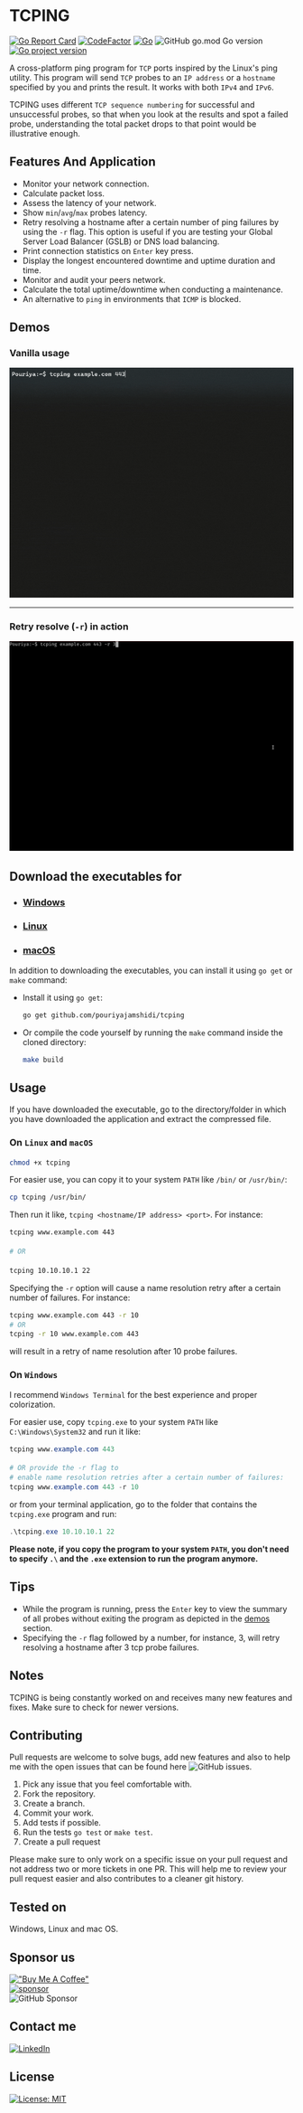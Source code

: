 # TCPING

[![Go Report Card](https://goreportcard.com/badge/github.com/pouriyajamshidi/tcping)](https://goreportcard.com/report/github.com/pouriyajamshidi/tcping)
[![CodeFactor](https://www.codefactor.io/repository/github/pouriyajamshidi/tcping/badge)](https://www.codefactor.io/repository/github/pouriyajamshidi/tcping)
[![Go](https://github.com/pouriyajamshidi/tcping/actions/workflows/.github/workflows/codeql-analysis.yml/badge.svg)](https://github.com/pouriyajamshidi/tcping/actions/workflows/go.yml)
![GitHub go.mod Go version](https://img.shields.io/github/go-mod/go-version/pouriyajamshidi/tcping)
[![Go project version](https://badge.fury.io/go/github.com%2Fpouriyajamshidi%2Ftcping.svg)](https://badge.fury.io/go/github.com%2Fpouriyajamshidi%2Ftcping)

A cross-platform ping program for `TCP` ports inspired by the Linux's ping utility. This program will send `TCP` probes to an `IP address` or a `hostname` specified by you and prints the result. It works with both `IPv4` and `IPv6`.

TCPING uses different `TCP sequence numbering` for successful and unsuccessful probes, so that when you look at the results and spot a failed probe, understanding the total packet drops to that point would be illustrative enough.

## Features And Application

- Monitor your network connection.
- Calculate packet loss.
- Assess the latency of your network.
- Show `min`/`avg`/`max` probes latency.
- Retry resolving a hostname after a certain number of ping failures by using the `-r` flag. This option is useful if you are testing your Global Server Load Balancer (GSLB) or DNS load balancing.
- Print connection statistics on `Enter` key press.
- Display the longest encountered downtime and uptime duration and time.
- Monitor and audit your peers network.
- Calculate the total uptime/downtime when conducting a maintenance.
- An alternative to `ping` in environments that `ICMP` is blocked.

## Demos

### Vanilla usage

![tcping](Images/tcping.gif)

---

### Retry resolve (`-r`) in action

![tcping](Images/tcpingrflag.gif)

## Download the executables for

- ### [Windows](https://github.com/pouriyajamshidi/tcping/releases/latest/download/tcping_Windows.zip)

- ### [Linux](https://github.com/pouriyajamshidi/tcping/releases/latest/download/tcping_Linux.zip)

- ### [macOS](https://github.com/pouriyajamshidi/tcping/releases/latest/download/tcping_MacOS.zip)

In addition to downloading the executables, you can install it using `go get` or `make` command:

- Install it using `go get`:

  ```bash
  go get github.com/pouriyajamshidi/tcping
  ```

- Or compile the code yourself by running the `make` command inside the cloned directory:

  ```bash
  make build
  ```

## Usage

If you have downloaded the executable, go to the directory/folder in which you have downloaded the application and extract the compressed file.

### On `Linux` and `macOS`

```bash
chmod +x tcping
```

For easier use, you can copy it to your system `PATH` like `/bin/` or `/usr/bin/`:

```bash
cp tcping /usr/bin/
```

Then run it like, `tcping <hostname/IP address> <port>`. For instance:

```bash
tcping www.example.com 443

# OR

tcping 10.10.10.1 22
```

Specifying the `-r` option will cause a name resolution retry after a certain number of failures. For instance:

```bash
tcping www.example.com 443 -r 10
# OR
tcping -r 10 www.example.com 443
```

will result in a retry of name resolution after 10 probe failures.

### On `Windows`

I recommend `Windows Terminal` for the best experience and proper colorization.

For easier use, copy `tcping.exe` to your system `PATH` like `C:\Windows\System32` and run it like:

```powershell
tcping www.example.com 443

# OR provide the -r flag to
# enable name resolution retries after a certain number of failures:
tcping www.example.com 443 -r 10
```

or from your terminal application, go to the folder that contains the `tcping.exe` program and run:

```powershell
.\tcping.exe 10.10.10.1 22
```

**Please note, if you copy the program to your system `PATH`, you don't need to specify `.\` and the `.exe` extension to run the program anymore.**

## Tips

- While the program is running, press the `Enter` key to view the summary of all probes without exiting the program as depicted in the [demos](#Demos) section.
- Specifying the `-r` flag followed by a number, for instance, 3, will retry resolving a hostname after 3 tcp probe failures.

## Notes

TCPING is being constantly worked on and receives many new features and fixes. Make sure to check for newer versions.

## Contributing

Pull requests are welcome to solve bugs, add new features and also to help me with the open issues that can be found here ![GitHub issues](https://img.shields.io/github/issues/pouriyajamshidi/tcping.svg).

1. Pick any issue that you feel comfortable with.
2. Fork the repository.
3. Create a branch.
4. Commit your work.
5. Add tests if possible.
6. Run the tests `go test` or `make test`.
7. Create a pull request

Please make sure to only work on a specific issue on your pull request and not address two or more tickets in one PR. This will help me to review your pull request easier and also contributes to a cleaner git history.

## Tested on

Windows, Linux and mac OS.

## Sponsor us

[!["Buy Me A Coffee"](https://www.buymeacoffee.com/assets/img/custom_images/orange_img.png)](https://www.buymeacoffee.com/pouriyajamshidi)  
[![sponsor](https://img.shields.io/static/v1?label=Sponsor&message=%E2%9D%A4&logo=GitHub&color=%23fe8e86)](https://github.com/sponsors/pouriyajamshidi)  
![GitHub Sponsor](https://img.shields.io/github/sponsors/pouriyajamshidi?label=Sponsor&logo=GitHub)

## Contact me

[![LinkedIn](https://img.shields.io/badge/LinkedIn-0077B5?style=for-the-badge&logo=linkedin&logoColor=white)](https://www.linkedin.com/in/pouriya-jamshidi/)

## License

[![License: MIT](https://img.shields.io/badge/License-MIT-yellow.svg)](https://opensource.org/licenses/MIT)
